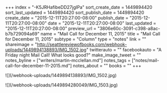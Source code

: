 +++
index = "-K5JRHafibeDD27jgIPa"
sort_create_date = 1449894420
sort_last_updated = 1449894420
sort_publish_date = 1449894420
create_date = "2015-12-11T20:27:00-08:00"
publish_date = "2015-12-11T20:27:00-08:00"
date = "2015-12-11T20:27:00-08:00"
last_updated = "2015-12-11T20:27:00-08:00"
preview_url = "3806e60c-3091-c398-a8ac-b7b729094a69"
name = "Mail Call for December 11, 2015"
title = "Mail Call for December 11, 2015"
subtype = "Column"
type = "notes"
link = ""
shareimage = "http://seattlereviewofbooks.com/webhook-uploads/1449894138893/IMG_1502.jpg"
twitterauto = ""
facebookauto = "A Friday night Mail Call! What looks good?"
make_image_tweet = ""
notes_byline = ["writers/martin-mcclellan.md"]
notes_tags = ["notes/mail-call-for-december-11-2015.md"]
notes_about = ""
books = ""
+++
<p class="image">![](/webhook-uploads/1449894138893/IMG_1502.jpg)</p>
<p class="image">![](/webhook-uploads/1449894280049/IMG_1503.jpg)</p>